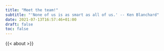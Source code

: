 ```yaml
---
title: "Meet the team!"
subtitle: "'None of us is as smart as all of us.' -- Ken Blanchard"
date: 2021-07-13T16:57:46+01:00
draft: false
toc: false
---
```


{{< about >}}
